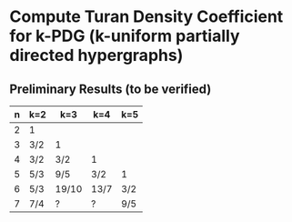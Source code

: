 # Compute Turan Density Coefficient for k-PDG (k-uniform partially directed hypergraphs)

## Preliminary Results (to be verified)
| n   | k=2 | k=3   | k=4   | k=5   |
| --- | --- | ----- | ----- | ----- |
| 2   |   1 |       |       |       |
| 3   | 3/2 |   1   |       |       |
| 4   | 3/2 | 3/2   |     1 |       |
| 5   | 5/3 | 9/5   |   3/2 |     1 |
| 6   | 5/3 | 19/10 |  13/7 |   3/2 |
| 7   | 7/4 | ?     | ?     |   9/5 |


